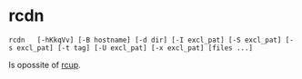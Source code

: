 # rcdn
`rcdn 	[-hKkqVv] [-B hostname] [-d dir] [-I excl_pat] [-S excl_pat] [-s excl_pat] [-t tag] [-U excl_pat] [-x excl_pat] [files ...]`

Is opossite of [rcup](rcup.md).
